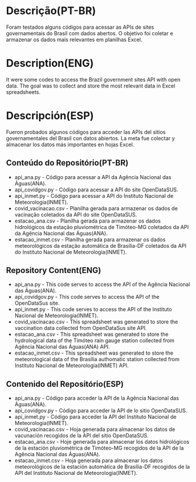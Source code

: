 # Descrição(PT-BR)
Foram testados alguns códigos para acessar as APIs de sites governamentais do Brasil com dados abertos. O objetivo foi coletar e armazenar os dados mais relevantes em planilhas Excel.   
# Description(ENG)
It were some codes to access the Brazil government sites API with open data. The goal was to collect and store the most relevant data in Excel spreadsheets.
# Descripción(ESP)
Fueron probados algunos códigos para acceder las APIs del sitios governamentales del Brasil con datos abiertos. La meta fue colectar y almacenar los datos más importantes en hojas Excel. 

## Conteúdo do Repositório(PT-BR)
+ api_ana.py - Código para acessar a API da Agência Nacional das Águas(ANA).
+ api_covidgov.py - Código para acessar a API do site OpenDataSUS.
+ api_inmet.py - Código para acessar a API do Instituto Nacional de Meteorologia(INMET).
+ covid_vacinacao.csv - Planilha gerada para armazenar os dados de vacinação coletados da API do site OpenDataSUS.
+ estacao_ana.csv - Planilha gerada para armazenar os dados hidrológicos da estação pluviométrica de Timóteo-MG coletados da API da Agência Nacional das Águas(ANA).
+ estacao_inmet.csv - Planilha gerada para armazenar os dados meteorológicos da estação automática de Brasília-DF coletados da API do Instituto Nacional de Meteorologia(INMET). 
## Repository Content(ENG)
+ api_ana.py - This code serves to access the API of the Agência Nacional das Águas(ANA).
+ api_covidgov.py - This code serves to access the API of the OpenDataSus site.
+ api_inmet.py - This code serves to access the API of the Instituto Nacional de Meteorologia(INMET).
+ covid_vacinacao.csv - This spreadsheet was generated to store the vaccination data collected from OpenDataSus site API. 
+ estacao_ana.csv - This spreadsheet was generated to store the hydrological data of the Timóteo rain gauge station collected from Agência Nacional das Águas(ANA) API.
+ estacao_inmet.csv - This spreadsheet was generated to store the meteorological data of the Brasília authomatic station collected from Instituto Nacional de Meteorologia(INMET) API.
## Contenido del Repositório(ESP)
+ api_ana.py - Código para acceder la API de la Agência Nacional das Águas(ANA).
+ api_covidgov.py - Código para acceder la API de lo sitio OpenDataSUS.  
+ api_inmet.py - Código para acceder la API del Instituto Nacional de Meteorologia(INMET).
+ covid_vacinacao.csv - Hoja generada para almacenar los datos de vacunación recogidos de la API del sitio OpenDataSUS. 
+ estacao_ana.csv - Hoje generada para almacenar los datos hidrológicos de la estación pluviométrica de Timóteo-MG recogidos de la API de la Agência Nacional das Águas(ANA).
+ estacao_inmet.csv - Hoja generada para almacenar los datos meteorológicos de la estación automática de Brasília-DF recogidos de la API del Instituto Nacional de Meteorologia(INMET).
